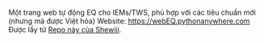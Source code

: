 Một trang web tự động EQ cho IEMs/TWS, phù hợp với các tiêu chuẩn mới (nhưng mà được Việt hóa)
Website: https://webEQ.pythonanywhere.com
Được lấy từ [Repo này của Shewiii](https://github.com/Shewiiii/webEQ).